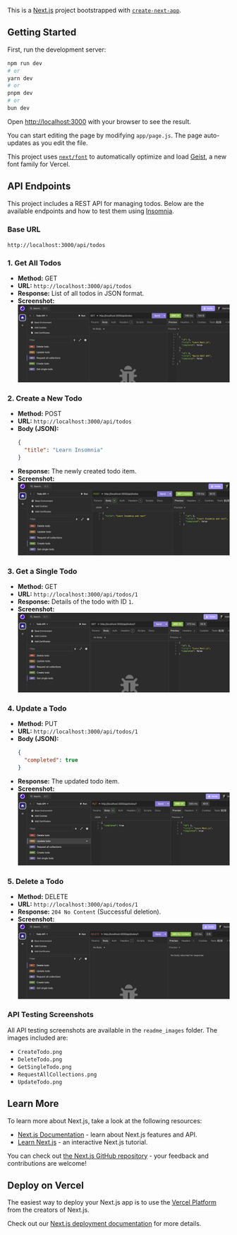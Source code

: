 This is a [Next.js](https://nextjs.org) project bootstrapped with [`create-next-app`](https://nextjs.org/docs/app/api-reference/cli/create-next-app).

## Getting Started

First, run the development server:

```bash
npm run dev
# or
yarn dev
# or
pnpm dev
# or
bun dev
```

Open [http://localhost:3000](http://localhost:3000) with your browser to see the result.

You can start editing the page by modifying `app/page.js`. The page auto-updates as you edit the file.

This project uses [`next/font`](https://nextjs.org/docs/app/building-your-application/optimizing/fonts) to automatically optimize and load [Geist](https://vercel.com/font), a new font family for Vercel.

## API Endpoints

This project includes a REST API for managing todos. Below are the available endpoints and how to test them using [Insomnia](https://insomnia.rest/).

### Base URL
`http://localhost:3000/api/todos`

### 1. Get All Todos
- **Method:** GET  
- **URL:** `http://localhost:3000/api/todos`  
- **Response:** List of all todos in JSON format.  
- **Screenshot:**  
  ![Get All Todos](readme_images/RequestAllCollections.png)

### 2. Create a New Todo
- **Method:** POST  
- **URL:** `http://localhost:3000/api/todos`  
- **Body (JSON):**
  ```json
  {
    "title": "Learn Insomnia"
  }
  ```
- **Response:** The newly created todo item.  
- **Screenshot:**  
  ![Create Todo](readme_images/CreateTodo.png)

### 3. Get a Single Todo
- **Method:** GET  
- **URL:** `http://localhost:3000/api/todos/1`  
- **Response:** Details of the todo with ID `1`.  
- **Screenshot:**  
  ![Get Single Todo](readme_images/GetSingleTodo.png)

### 4. Update a Todo
- **Method:** PUT  
- **URL:** `http://localhost:3000/api/todos/1`  
- **Body (JSON):**
  ```json
  {
    "completed": true
  }
  ```
- **Response:** The updated todo item.  
- **Screenshot:**  
  ![Update Todo](readme_images/UpdateTodo.png)

### 5. Delete a Todo
- **Method:** DELETE  
- **URL:** `http://localhost:3000/api/todos/1`  
- **Response:** `204 No Content` (Successful deletion).  
- **Screenshot:**  
  ![Delete Todo](readme_images/DeleteTodo.png)

### API Testing Screenshots
All API testing screenshots are available in the `readme_images` folder. The images included are:
- `CreateTodo.png`
- `DeleteTodo.png`
- `GetSingleTodo.png`
- `RequestAllCollections.png`
- `UpdateTodo.png`

## Learn More

To learn more about Next.js, take a look at the following resources:

- [Next.js Documentation](https://nextjs.org/docs) - learn about Next.js features and API.
- [Learn Next.js](https://nextjs.org/learn) - an interactive Next.js tutorial.

You can check out [the Next.js GitHub repository](https://github.com/vercel/next.js) - your feedback and contributions are welcome!

## Deploy on Vercel

The easiest way to deploy your Next.js app is to use the [Vercel Platform](https://vercel.com/new?utm_medium=default-template&filter=next.js&utm_source=create-next-app&utm_campaign=create-next-app-readme) from the creators of Next.js.

Check out our [Next.js deployment documentation](https://nextjs.org/docs/app/building-your-application/deploying) for more details.
